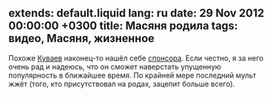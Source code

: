 extends: default.liquid
lang: ru
date: 29 Nov 2012 00:00:00 +0300
title: Масяня родила
tags: видео, Масяня, жизненное
---

Похоже [Куваев][mult] наконец-то нашёл себе [спонсора][mm]. Если честно, я за него очень рад и надеюсь, что он сможет наверстать упущенную популярность в ближайшее время.
По крайней мере последний мульт жжёт (того, кто присутствовал на родах, зацепит больше всего).

<youtube id="iT-nrgWNb2M" />

[mult]: http://mult.ru
[mm]: http://www.mediamarkt.ru

